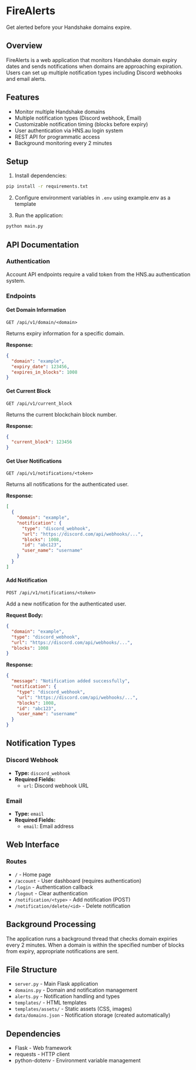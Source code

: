 # FireAlerts

Get alerted before your Handshake domains expire.

## Overview

FireAlerts is a web application that monitors Handshake domain expiry dates and sends notifications when domains are approaching expiration. Users can set up multiple notification types including Discord webhooks and email alerts.

## Features

- Monitor multiple Handshake domains
- Multiple notification types (Discord webhook, Email)
- Customizable notification timing (blocks before expiry)
- User authentication via HNS.au login system
- REST API for programmatic access
- Background monitoring every 2 minutes

## Setup

1. Install dependencies:
```bash
pip install -r requirements.txt
```

2. Configure environment variables in `.env` using example.env as a template

3. Run the application:
```bash
python main.py
```

## API Documentation

### Authentication

Account API endpoints require a valid token from the HNS.au authentication system.

### Endpoints

#### Get Domain Information
```
GET /api/v1/domain/<domain>
```

Returns expiry information for a specific domain.

**Response:**
```json
{
  "domain": "example",
  "expiry_date": 123456,
  "expires_in_blocks": 1008
}
```

#### Get Current Block
```
GET /api/v1/current_block
```

Returns the current blockchain block number.

**Response:**
```json
{
  "current_block": 123456
}
```

#### Get User Notifications
```
GET /api/v1/notifications/<token>
```

Returns all notifications for the authenticated user.

**Response:**
```json
[
  {
    "domain": "example",
    "notification": {
      "type": "discord_webhook",
      "url": "https://discord.com/api/webhooks/...",
      "blocks": 1008,
      "id": "abc123",
      "user_name": "username"
    }
  }
]
```

#### Add Notification
```
POST /api/v1/notifications/<token>
```

Add a new notification for the authenticated user.

**Request Body:**
```json
{
  "domain": "example",
  "type": "discord_webhook",
  "url": "https://discord.com/api/webhooks/...",
  "blocks": 1008
}
```

**Response:**
```json
{
  "message": "Notification added successfully",
  "notification": {
    "type": "discord_webhook",
    "url": "https://discord.com/api/webhooks/...",
    "blocks": 1008,
    "id": "abc123",
    "user_name": "username"
  }
}
```

## Notification Types

### Discord Webhook
- **Type:** `discord_webhook`
- **Required Fields:**
  - `url`: Discord webhook URL

### Email
- **Type:** `email`
- **Required Fields:**
  - `email`: Email address

## Web Interface

### Routes

- `/` - Home page
- `/account` - User dashboard (requires authentication)
- `/login` - Authentication callback
- `/logout` - Clear authentication
- `/notification/<type>` - Add notification (POST)
- `/notification/delete/<id>` - Delete notification

## Background Processing

The application runs a background thread that checks domain expiries every 2 minutes. When a domain is within the specified number of blocks from expiry, appropriate notifications are sent.

## File Structure

- `server.py` - Main Flask application
- `domains.py` - Domain and notification management
- `alerts.py` - Notification handling and types
- `templates/` - HTML templates
- `templates/assets/` - Static assets (CSS, images)
- `data/domains.json` - Notification storage (created automatically)

## Dependencies

- Flask - Web framework
- requests - HTTP client
- python-dotenv - Environment variable management